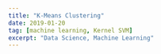 ```yaml
---
title: "K-Means Clustering"
date: 2019-01-20
tag: [machine learning, Kernel SVM]
excerpt: "Data Science, Machine Learning"
---
```


